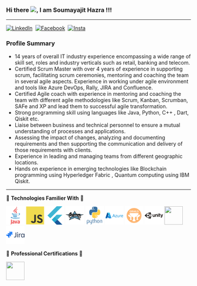 ### Hi there <img src="https://raw.githubusercontent.com/MartinHeinz/MartinHeinz/master/wave.gif" width="30px">, I am Soumayajit Hazra !!!
---

[![LinkedIn](https://img.shields.io/badge/linkedin-%230077B5.svg?style=for-the-badge&logo=linkedin&logoColor=white)](https://www.linkedin.com/in/soumayajit-hazra-20437b18/)
&nbsp;[![Facebook](https://img.shields.io/badge/Facebook-%231877F2.svg?style=for-the-badge&logo=Facebook&logoColor=white)](https://www.facebook.com/soumayajit.hazra)&nbsp;   [![Insta](https://img.shields.io/badge/futoscope-%23E4405F.svg?style=for-the-badge&logo=Instagram&logoColor=white)](https://www.instagram.com/futoscope/)&nbsp;   

### Profile Summary

- 14 years of overall IT industry experience encompassing a wide range of skill set, roles and industry verticals such as retail, banking and telecom. 
- Certified Scrum Master with over 4 years of experience in supporting scrum, facilitating scrum ceremonies, mentoring and coaching the team in several agile aspects. Experience in working under agile environment and tools like Azure DevOps, Rally, JIRA and Confluence. 
- Certified Agile coach with experience in mentoring and coaching the team with different agile methodologies like Scrum, Kanban, Scrumban, SAFe and XP and lead them to successful agile transformation.
- Strong programming skill using languages like Java, Python, C++ , Dart, Qiskit etc.
- Liaise between business and technical personnel to ensure a mutual understanding of processes and applications.
- Assessing the impact of changes, analyzing and documenting requirements and then supporting the communication and delivery of those requirements with clients.
- Experience in leading and managing teams from different geographic locations.
- Hands on experience in emerging technologies like Blockchain programming using Hyperledger Fabric , Quantum computing using IBM Qiskit.

---
🧰 **Technologies Familier With** 🧰

<img src="https://github.com/devicons/devicon/blob/master/icons/java/java-original-wordmark.svg" width="50" height="50">  <img src="https://github.com/devicons/devicon/blob/master/icons/javascript/javascript-original.svg" width="50" height="50">  <img src="https://github.com/devicons/devicon/blob/master/icons/flutter/flutter-original.svg" width="50" height="50">  <img src="https://github.com/devicons/devicon/blob/master/icons/groovy/groovy-original.svg" width="50" height="50">  <img src="https://github.com/devicons/devicon/blob/master/icons/python/python-original-wordmark.svg" width="50" height="50">  <img src="https://github.com/devicons/devicon/blob/master/icons/azure/azure-original-wordmark.svg" width="50" height="50">  <img src="https://github.com/devicons/devicon/blob/master/icons/grails/grails-original.svg" width="50" height="50">  <img src="https://github.com/devicons/devicon/blob/master/icons/unity/unity-original-wordmark.svg" width="50" height="50">  <img src="https://upload.wikimedia.org/wikipedia/commons/5/51/Qiskit-Logo.svg" width="50" height="50">  <img src="https://github.com/devicons/devicon/blob/master/icons/jira/jira-original-wordmark.svg" width="50" height="50"> 

🧰 **Professional Certifications** 🧰

<img src="https://worldvectorlogo.com/logo/professional-scrum-master-ii" width="50" height="50">


	
